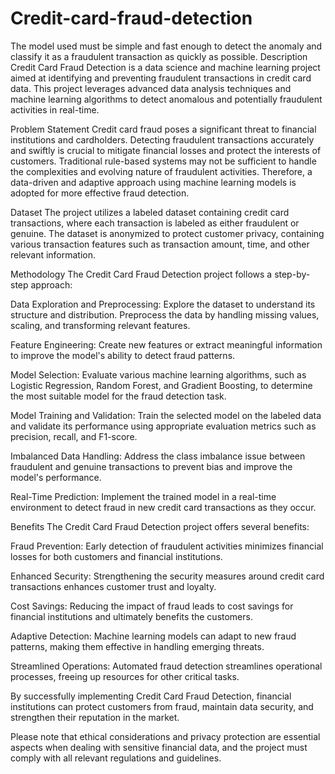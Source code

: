 # Credit-card-fraud-detection
The model used must be simple and fast enough to detect the anomaly and classify it as a fraudulent transaction as quickly as possible.
Description Credit Card Fraud Detection is a data science and machine learning project aimed at identifying and preventing fraudulent transactions in credit card data. This project leverages advanced data analysis techniques and machine learning algorithms to detect anomalous and potentially fraudulent activities in real-time.

Problem Statement Credit card fraud poses a significant threat to financial institutions and cardholders. Detecting fraudulent transactions accurately and swiftly is crucial to mitigate financial losses and protect the interests of customers. Traditional rule-based systems may not be sufficient to handle the complexities and evolving nature of fraudulent activities. Therefore, a data-driven and adaptive approach using machine learning models is adopted for more effective fraud detection.

Dataset The project utilizes a labeled dataset containing credit card transactions, where each transaction is labeled as either fraudulent or genuine. The dataset is anonymized to protect customer privacy, containing various transaction features such as transaction amount, time, and other relevant information.

Methodology The Credit Card Fraud Detection project follows a step-by-step approach:

Data Exploration and Preprocessing: Explore the dataset to understand its structure and distribution. Preprocess the data by handling missing values, scaling, and transforming relevant features.

Feature Engineering: Create new features or extract meaningful information to improve the model's ability to detect fraud patterns.

Model Selection: Evaluate various machine learning algorithms, such as Logistic Regression, Random Forest, and Gradient Boosting, to determine the most suitable model for the fraud detection task.

Model Training and Validation: Train the selected model on the labeled data and validate its performance using appropriate evaluation metrics such as precision, recall, and F1-score.

Imbalanced Data Handling: Address the class imbalance issue between fraudulent and genuine transactions to prevent bias and improve the model's performance.

Real-Time Prediction: Implement the trained model in a real-time environment to detect fraud in new credit card transactions as they occur.

Benefits The Credit Card Fraud Detection project offers several benefits:

Fraud Prevention: Early detection of fraudulent activities minimizes financial losses for both customers and financial institutions.

Enhanced Security: Strengthening the security measures around credit card transactions enhances customer trust and loyalty.

Cost Savings: Reducing the impact of fraud leads to cost savings for financial institutions and ultimately benefits the customers.

Adaptive Detection: Machine learning models can adapt to new fraud patterns, making them effective in handling emerging threats.

Streamlined Operations: Automated fraud detection streamlines operational processes, freeing up resources for other critical tasks.

By successfully implementing Credit Card Fraud Detection, financial institutions can protect customers from fraud, maintain data security, and strengthen their reputation in the market.

Please note that ethical considerations and privacy protection are essential aspects when dealing with sensitive financial data, and the project must comply with all relevant regulations and guidelines.
